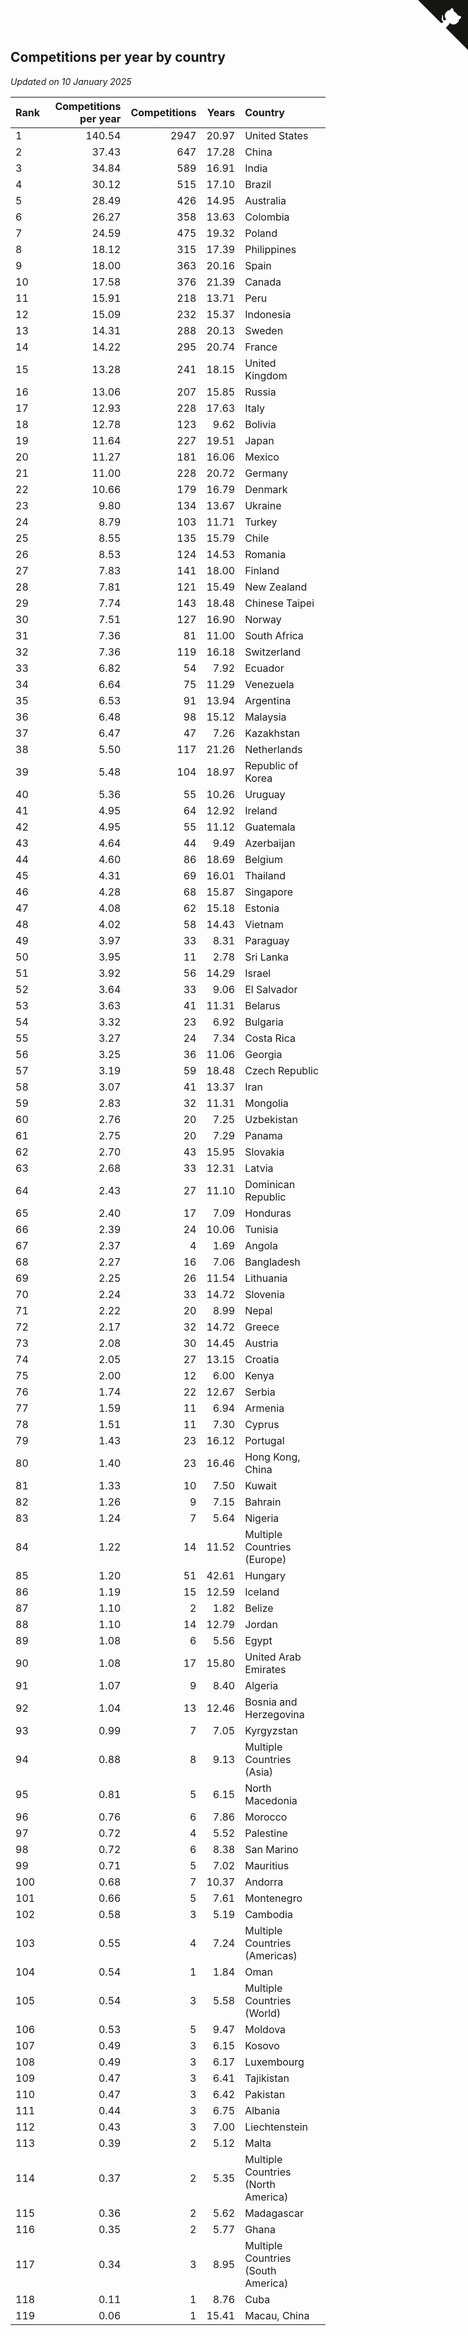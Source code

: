 ## Competitions per year by country

*Updated on 10 January 2025*

| Rank | Competitions per year | Competitions | Years | Country |
| :--- | ---: | ---: | ---: | :--- |
| 1 | 140.54 | 2947 | 20.97 | United States |
| 2 | 37.43 | 647 | 17.28 | China |
| 3 | 34.84 | 589 | 16.91 | India |
| 4 | 30.12 | 515 | 17.10 | Brazil |
| 5 | 28.49 | 426 | 14.95 | Australia |
| 6 | 26.27 | 358 | 13.63 | Colombia |
| 7 | 24.59 | 475 | 19.32 | Poland |
| 8 | 18.12 | 315 | 17.39 | Philippines |
| 9 | 18.00 | 363 | 20.16 | Spain |
| 10 | 17.58 | 376 | 21.39 | Canada |
| 11 | 15.91 | 218 | 13.71 | Peru |
| 12 | 15.09 | 232 | 15.37 | Indonesia |
| 13 | 14.31 | 288 | 20.13 | Sweden |
| 14 | 14.22 | 295 | 20.74 | France |
| 15 | 13.28 | 241 | 18.15 | United Kingdom |
| 16 | 13.06 | 207 | 15.85 | Russia |
| 17 | 12.93 | 228 | 17.63 | Italy |
| 18 | 12.78 | 123 | 9.62 | Bolivia |
| 19 | 11.64 | 227 | 19.51 | Japan |
| 20 | 11.27 | 181 | 16.06 | Mexico |
| 21 | 11.00 | 228 | 20.72 | Germany |
| 22 | 10.66 | 179 | 16.79 | Denmark |
| 23 | 9.80 | 134 | 13.67 | Ukraine |
| 24 | 8.79 | 103 | 11.71 | Turkey |
| 25 | 8.55 | 135 | 15.79 | Chile |
| 26 | 8.53 | 124 | 14.53 | Romania |
| 27 | 7.83 | 141 | 18.00 | Finland |
| 28 | 7.81 | 121 | 15.49 | New Zealand |
| 29 | 7.74 | 143 | 18.48 | Chinese Taipei |
| 30 | 7.51 | 127 | 16.90 | Norway |
| 31 | 7.36 | 81 | 11.00 | South Africa |
| 32 | 7.36 | 119 | 16.18 | Switzerland |
| 33 | 6.82 | 54 | 7.92 | Ecuador |
| 34 | 6.64 | 75 | 11.29 | Venezuela |
| 35 | 6.53 | 91 | 13.94 | Argentina |
| 36 | 6.48 | 98 | 15.12 | Malaysia |
| 37 | 6.47 | 47 | 7.26 | Kazakhstan |
| 38 | 5.50 | 117 | 21.26 | Netherlands |
| 39 | 5.48 | 104 | 18.97 | Republic of Korea |
| 40 | 5.36 | 55 | 10.26 | Uruguay |
| 41 | 4.95 | 64 | 12.92 | Ireland |
| 42 | 4.95 | 55 | 11.12 | Guatemala |
| 43 | 4.64 | 44 | 9.49 | Azerbaijan |
| 44 | 4.60 | 86 | 18.69 | Belgium |
| 45 | 4.31 | 69 | 16.01 | Thailand |
| 46 | 4.28 | 68 | 15.87 | Singapore |
| 47 | 4.08 | 62 | 15.18 | Estonia |
| 48 | 4.02 | 58 | 14.43 | Vietnam |
| 49 | 3.97 | 33 | 8.31 | Paraguay |
| 50 | 3.95 | 11 | 2.78 | Sri Lanka |
| 51 | 3.92 | 56 | 14.29 | Israel |
| 52 | 3.64 | 33 | 9.06 | El Salvador |
| 53 | 3.63 | 41 | 11.31 | Belarus |
| 54 | 3.32 | 23 | 6.92 | Bulgaria |
| 55 | 3.27 | 24 | 7.34 | Costa Rica |
| 56 | 3.25 | 36 | 11.06 | Georgia |
| 57 | 3.19 | 59 | 18.48 | Czech Republic |
| 58 | 3.07 | 41 | 13.37 | Iran |
| 59 | 2.83 | 32 | 11.31 | Mongolia |
| 60 | 2.76 | 20 | 7.25 | Uzbekistan |
| 61 | 2.75 | 20 | 7.29 | Panama |
| 62 | 2.70 | 43 | 15.95 | Slovakia |
| 63 | 2.68 | 33 | 12.31 | Latvia |
| 64 | 2.43 | 27 | 11.10 | Dominican Republic |
| 65 | 2.40 | 17 | 7.09 | Honduras |
| 66 | 2.39 | 24 | 10.06 | Tunisia |
| 67 | 2.37 | 4 | 1.69 | Angola |
| 68 | 2.27 | 16 | 7.06 | Bangladesh |
| 69 | 2.25 | 26 | 11.54 | Lithuania |
| 70 | 2.24 | 33 | 14.72 | Slovenia |
| 71 | 2.22 | 20 | 8.99 | Nepal |
| 72 | 2.17 | 32 | 14.72 | Greece |
| 73 | 2.08 | 30 | 14.45 | Austria |
| 74 | 2.05 | 27 | 13.15 | Croatia |
| 75 | 2.00 | 12 | 6.00 | Kenya |
| 76 | 1.74 | 22 | 12.67 | Serbia |
| 77 | 1.59 | 11 | 6.94 | Armenia |
| 78 | 1.51 | 11 | 7.30 | Cyprus |
| 79 | 1.43 | 23 | 16.12 | Portugal |
| 80 | 1.40 | 23 | 16.46 | Hong Kong, China |
| 81 | 1.33 | 10 | 7.50 | Kuwait |
| 82 | 1.26 | 9 | 7.15 | Bahrain |
| 83 | 1.24 | 7 | 5.64 | Nigeria |
| 84 | 1.22 | 14 | 11.52 | Multiple Countries (Europe) |
| 85 | 1.20 | 51 | 42.61 | Hungary |
| 86 | 1.19 | 15 | 12.59 | Iceland |
| 87 | 1.10 | 2 | 1.82 | Belize |
| 88 | 1.10 | 14 | 12.79 | Jordan |
| 89 | 1.08 | 6 | 5.56 | Egypt |
| 90 | 1.08 | 17 | 15.80 | United Arab Emirates |
| 91 | 1.07 | 9 | 8.40 | Algeria |
| 92 | 1.04 | 13 | 12.46 | Bosnia and Herzegovina |
| 93 | 0.99 | 7 | 7.05 | Kyrgyzstan |
| 94 | 0.88 | 8 | 9.13 | Multiple Countries (Asia) |
| 95 | 0.81 | 5 | 6.15 | North Macedonia |
| 96 | 0.76 | 6 | 7.86 | Morocco |
| 97 | 0.72 | 4 | 5.52 | Palestine |
| 98 | 0.72 | 6 | 8.38 | San Marino |
| 99 | 0.71 | 5 | 7.02 | Mauritius |
| 100 | 0.68 | 7 | 10.37 | Andorra |
| 101 | 0.66 | 5 | 7.61 | Montenegro |
| 102 | 0.58 | 3 | 5.19 | Cambodia |
| 103 | 0.55 | 4 | 7.24 | Multiple Countries (Americas) |
| 104 | 0.54 | 1 | 1.84 | Oman |
| 105 | 0.54 | 3 | 5.58 | Multiple Countries (World) |
| 106 | 0.53 | 5 | 9.47 | Moldova |
| 107 | 0.49 | 3 | 6.15 | Kosovo |
| 108 | 0.49 | 3 | 6.17 | Luxembourg |
| 109 | 0.47 | 3 | 6.41 | Tajikistan |
| 110 | 0.47 | 3 | 6.42 | Pakistan |
| 111 | 0.44 | 3 | 6.75 | Albania |
| 112 | 0.43 | 3 | 7.00 | Liechtenstein |
| 113 | 0.39 | 2 | 5.12 | Malta |
| 114 | 0.37 | 2 | 5.35 | Multiple Countries (North America) |
| 115 | 0.36 | 2 | 5.62 | Madagascar |
| 116 | 0.35 | 2 | 5.77 | Ghana |
| 117 | 0.34 | 3 | 8.95 | Multiple Countries (South America) |
| 118 | 0.11 | 1 | 8.76 | Cuba |
| 119 | 0.06 | 1 | 15.41 | Macau, China |


<a href="https://github.com/JustinTimeCuber/wca_statistics" class="github-corner" aria-label="View source on Github"><svg width="80" height="80" viewBox="0 0 250 250" style="fill:#151513; color:#fff; position: absolute; top: 0; border: 0; right: 0;" aria-hidden="true"><path d="M0,0 L115,115 L130,115 L142,142 L250,250 L250,0 Z"></path><path d="M128.3,109.0 C113.8,99.7 119.0,89.6 119.0,89.6 C122.0,82.7 120.5,78.6 120.5,78.6 C119.2,72.0 123.4,76.3 123.4,76.3 C127.3,80.9 125.5,87.3 125.5,87.3 C122.9,97.6 130.6,101.9 134.4,103.2" fill="currentColor" style="transform-origin: 130px 106px;" class="octo-arm"></path><path d="M115.0,115.0 C114.9,115.1 118.7,116.5 119.8,115.4 L133.7,101.6 C136.9,99.2 139.9,98.4 142.2,98.6 C133.8,88.0 127.5,74.4 143.8,58.0 C148.5,53.4 154.0,51.2 159.7,51.0 C160.3,49.4 163.2,43.6 171.4,40.1 C171.4,40.1 176.1,42.5 178.8,56.2 C183.1,58.6 187.2,61.8 190.9,65.4 C194.5,69.0 197.7,73.2 200.1,77.6 C213.8,80.2 216.3,84.9 216.3,84.9 C212.7,93.1 206.9,96.0 205.4,96.6 C205.1,102.4 203.0,107.8 198.3,112.5 C181.9,128.9 168.3,122.5 157.7,114.1 C157.9,116.9 156.7,120.9 152.7,124.9 L141.0,136.5 C139.8,137.7 141.6,141.9 141.8,141.8 Z" fill="currentColor" class="octo-body"></path></svg></a><style>.github-corner:hover .octo-arm{animation:octocat-wave 560ms ease-in-out}@keyframes octocat-wave{0%,100%{transform:rotate(0)}20%,60%{transform:rotate(-25deg)}40%,80%{transform:rotate(10deg)}}@media (max-width:500px){.github-corner:hover .octo-arm{animation:none}.github-corner .octo-arm{animation:octocat-wave 560ms ease-in-out}}</style>
